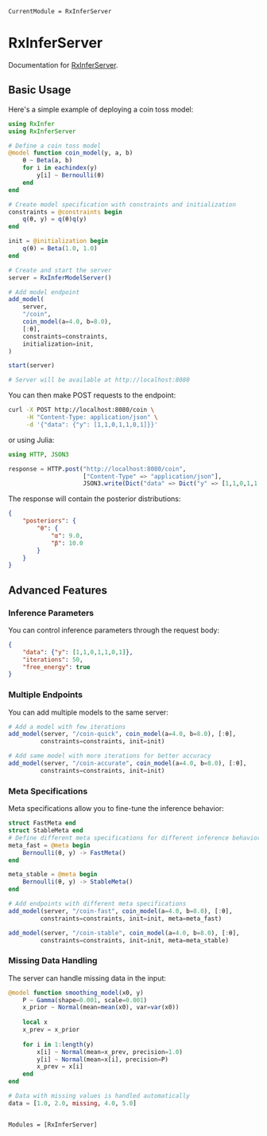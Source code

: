 ```@meta
CurrentModule = RxInferServer
```

# RxInferServer

Documentation for [RxInferServer](https://github.com/lazydynamics/RxInferServer.jl).

## Basic Usage

Here's a simple example of deploying a coin toss model:

```julia
using RxInfer
using RxInferServer

# Define a coin toss model
@model function coin_model(y, a, b)
    θ ~ Beta(a, b)
    for i in eachindex(y)
        y[i] ~ Bernoulli(θ)
    end
end

# Create model specification with constraints and initialization
constraints = @constraints begin
    q(θ, y) = q(θ)q(y)
end

init = @initialization begin
    q(θ) = Beta(1.0, 1.0)
end

# Create and start the server
server = RxInferModelServer()

# Add model endpoint
add_model(
    server,
    "/coin",
    coin_model(a=4.0, b=8.0),
    [:θ],
    constraints=constraints,
    initialization=init,
)

start(server)

# Server will be available at http://localhost:8080
```

You can then make POST requests to the endpoint:

```bash
curl -X POST http://localhost:8080/coin \
     -H "Content-Type: application/json" \
     -d '{"data": {"y": [1,1,0,1,1,0,1]}}'
```

or using Julia:

```julia
using HTTP, JSON3

response = HTTP.post("http://localhost:8080/coin",
                     ["Content-Type" => "application/json"],
                     JSON3.write(Dict("data" => Dict("y" => [1,1,0,1,1,0,1]))))
```

The response will contain the posterior distributions:

```json
{
    "posteriors": {
        "θ": {
            "α": 9.0,
            "β": 10.0
        }
    }
}
```

## Advanced Features

### Inference Parameters

You can control inference parameters through the request body:

```json
{
    "data": {"y": [1,1,0,1,1,0,1]},
    "iterations": 50,
    "free_energy": true
}
```

### Multiple Endpoints

You can add multiple models to the same server:

```julia
# Add a model with few iterations
add_model(server, "/coin-quick", coin_model(a=4.0, b=8.0), [:θ], 
         constraints=constraints, init=init)

# Add same model with more iterations for better accuracy
add_model(server, "/coin-accurate", coin_model(a=4.0, b=8.0), [:θ], 
         constraints=constraints, init=init)
```

### Meta Specifications

Meta specifications allow you to fine-tune the inference behavior:

```julia
struct FastMeta end
struct StableMeta end
# Define different meta specifications for different inference behaviors
meta_fast = @meta begin
    Bernoulli(θ, y) -> FastMeta()
end

meta_stable = @meta begin
    Bernoulli(θ, y) -> StableMeta()
end

# Add endpoints with different meta specifications
add_model(server, "/coin-fast", coin_model(a=4.0, b=8.0), [:θ],
         constraints=constraints, init=init, meta=meta_fast)

add_model(server, "/coin-stable", coin_model(a=4.0, b=8.0), [:θ],
         constraints=constraints, init=init, meta=meta_stable)
```

### Missing Data Handling

The server can handle missing data in the input:

```julia
@model function smoothing_model(x0, y)
    P ~ Gamma(shape=0.001, scale=0.001)
    x_prior ~ Normal(mean=mean(x0), var=var(x0))
    
    local x
    x_prev = x_prior
    
    for i in 1:length(y)
        x[i] ~ Normal(mean=x_prev, precision=1.0)
        y[i] ~ Normal(mean=x[i], precision=P)
        x_prev = x[i]
    end
end

# Data with missing values is handled automatically
data = [1.0, 2.0, missing, 4.0, 5.0]
```

```@index
```

```@autodocs
Modules = [RxInferServer]
```
